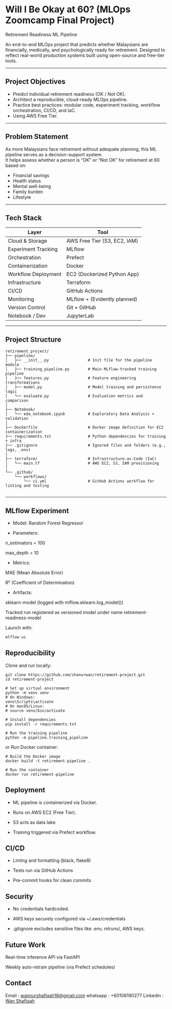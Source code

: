 # Will I Be Okay at 60? (MLOps Zoomcamp Final Project)

Retirement Readiness ML Pipeline

An end-to-end MLOps project that predicts whether Malaysians are financially, medically, and psychologically ready for retirement. Designed to reflect real-world production systems built using open-source and free-tier tools.

---

## Project Objectives

- Predict individual retirement readiness (OK / Not OK).
- Architect a reproducible, cloud-ready MLOps pipeline.
- Practice best practices: modular code, experiment tracking, workflow orchestration, CI/CD, and IaC.
- Using AWS Free Tier.

---

## Problem Statement

As more Malaysians face retirement without adequate planning, this ML pipeline serves as a decision-support system.  
It helps assess whether a person is “OK” or “Not OK” for retirement at 60 based on:
- Financial savings
- Health status
- Mental well-being
- Family burden
- Lifestyle

---

## Tech Stack

| Layer                | Tool                                             |
|---------------------|--------------------------------------------------|
| Cloud & Storage     | AWS Free Tier (S3, EC2, IAM)                     |
| Experiment Tracking | MLflow                                           |
| Orchestration       | Prefect                                          |
| Containerization    | Docker                                           |
| Workflow Deployment | EC2 (Dockerized Python App)                      |
| Infrastructure      | Terraform                                        |
| CI/CD               | GitHub Actions                                   |
| Monitoring          | MLflow + (Evidently planned)                     |
| Version Control     | Git + GitHub                                     |
| Notebook / Dev      | JupyterLab                                       |

---

##  Project Structure

```
retirement_project/
├── pipeline/
│   ├── __init__.py                 # Init file for the pipeline module
│   ├── training_pipeline.py        # Main MLflow-tracked training pipeline
│   ├── features.py                 # Feature engineering transformations
│   ├── model.py                    # Model training and persistence logic
│   └── evaluate.py                 # Evaluation metrics and comparison
│
├── Notebook/
│   └── eda_notebook.ipynb          # Exploratory Data Analysis + validation
│
├── Dockerfile                      # Docker image definition for EC2 containerization
├── requirements.txt                # Python dependencies for training + infra
├── .gitignore                      # Ignored files and folders (e.g., logs, .env)
│
├── terraform/                      # Infrastructure-as-Code (IaC)                  
│   └── main.tf                     # AWS EC2, S3, IAM provisioning
│
└── .github/
    └── workflows/
        └── ci.yml                  # GitHub Actions workflow for linting and testing
               

```
---

## MLflow Experiment

- Model: Random Forest Regressor

- Parameters:

n_estimators = 100

max_depth = 10

- Metrics:

MAE (Mean Absolute Error)

R² (Coefficient of Determination)

- Artifacts:

sklearn-model (logged with mlflow.sklearn.log_model())

Tracked run registered as versioned model under name retirement-readiness-model

Launch with:
```bash
mlflow ui
```

## Reproducibility
Clone and run locally:

```
git clone https://github.com/shanurwan/retirement-project.git
cd retirement-project

# Set up virtual environment
python -m venv venv
# On Windows:
venv\Scripts\activate
# On macOS/Linux:
# source venv/bin/activate

# Install dependencies
pip install -r requirements.txt

# Run the training pipeline
python -m pipeline.training_pipeline

```

or Run Docker container:

```
# Build the Docker image
docker build -t retirement-pipeline .

# Run the container
docker run retirement-pipeline

```

## Deployment

- ML pipeline is containerized via Docker.

- Runs on AWS EC2 (Free Tier).

- S3 acts as data lake.

- Training triggered via Prefect workflow.

##  CI/CD

- Linting and formatting (black, flake8)

- Tests run via GitHub Actions

- Pre-commit hooks for clean commits

##  Security
- No credentials hardcoded.

- AWS keys securely configured via ~/.aws/credentials

- .gitignore excludes sensitive files like .env, mlruns/, AWS keys.

## Future Work

Real-time inference API via FastAPI

Weekly auto-retrain pipeline (via Prefect schedules)

## Contact 
Email : wannurshafiqah18@gmail.com
whatsapp : +60108190277
Linkedin : [Wan Shafiqah](www.linkedin.com/in/wan-shafiqah-852636223)
